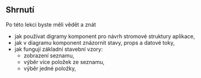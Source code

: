 ## Shrnutí

Po této lekci byste měli vědět a znát

- jak používat digramy komponent pro návrh stromové struktury aplikace,
- jak v diagramu komponent znázornit stavy, props a datové toky,
- jak fungují základní stavební vzory:
  - zobrazení seznamu,
  - výběr více položek ze seznamu,
  - výběr jedné položky,
